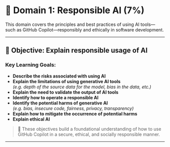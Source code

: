 # 🧠 Domain 1: Responsible AI (7%)

This domain covers the principles and best practices of using AI tools—such as GitHub Copilot—responsibly and ethically in software development.

---

## 🎯 Objective: Explain responsible usage of AI

### Key Learning Goals:

- **Describe the risks associated with using AI**  
- **Explain the limitations of using generative AI tools**  
  _(e.g. depth of the source data for the model, bias in the data, etc.)_  
- **Explain the need to validate the output of AI tools**  
- **Identify how to operate a responsible AI**  
- **Identify the potential harms of generative AI**  
  _(e.g. bias, insecure code, fairness, privacy, transparency)_  
- **Explain how to mitigate the occurrence of potential harms**  
- **Explain ethical AI**

> 📌 These objectives build a foundational understanding of how to use GitHub Copilot in a secure, ethical, and socially responsible manner.

---